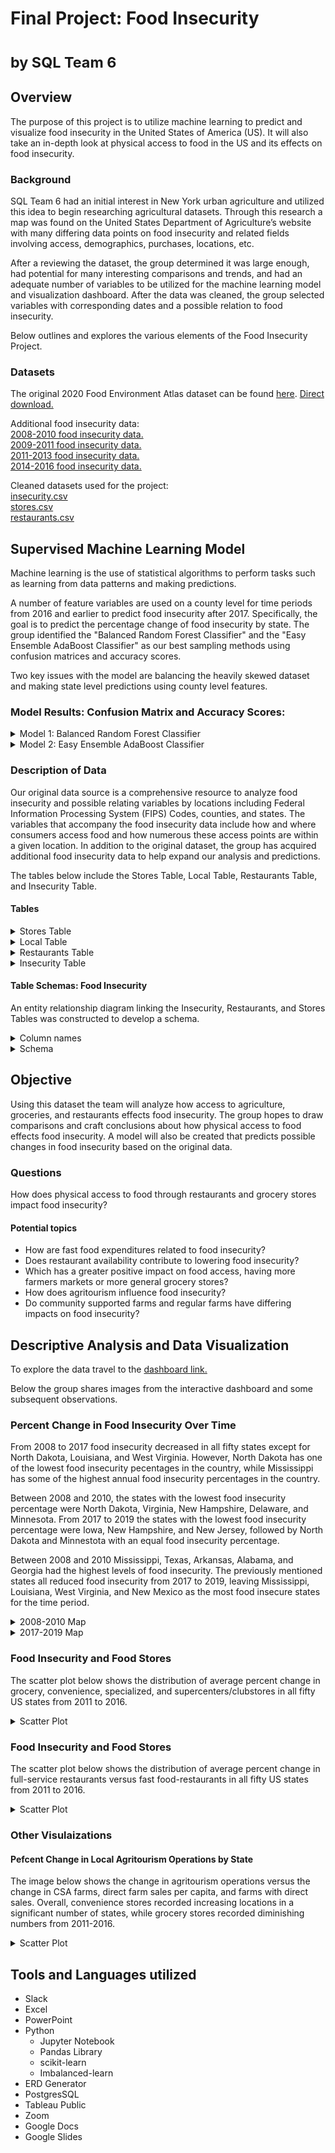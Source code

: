 
# Final Project: Food Insecurity <dl><sub>by SQL Team 6 </sub></dl>

## Overview 

The purpose of this project is to utilize machine learning to predict and visualize food insecurity in the United States of America (US). It will also take an in-depth look at physical access to food in the US and its effects on food insecurity.

### Background
SQL Team 6 had an initial interest in New York urban agriculture and utilized this idea to begin researching agricultural datasets. Through this research a map was found on the United States Department of Agriculture’s website with many differing data points on food insecurity and related fields involving access, demographics, purchases, locations, etc.

After a reviewing the dataset, the group determined it was large enough, had potential for many interesting comparisons and trends, and had an adequate number of variables to be utilized for the machine learning model and visualization dashboard. After the data was cleaned, the group selected variables with corresponding dates and a possible relation to food insecurity.

Below outlines and explores the various elements of the Food Insecurity Project.

### Datasets

The original 2020 Food Environment Atlas dataset can be found [here](https://www.ers.usda.gov/data-products/food-environment-atlas/data-access-and-documentation-downloads/).
 [Direct download.](https://www.ers.usda.gov/webdocs/DataFiles/80526/FoodEnvironmentAtlas.xls?v=2489.7)<br>

Additional food insecurity data:<br>
[2008-2010 food insecurity data.](https://www.ers.usda.gov/webdocs/publications/44906/6893_err125_2_.pdf?v=5244)  <br>
[2009-2011 food insecurity data.](https://www.ers.usda.gov/webdocs/publications/45020/30967_err141.pdf)  <br>
[2011-2013 food insecurity data.](https://www.ers.usda.gov/webdocs/publications/45265/48787_err173.pdf)  <br>
[2014-2016 food insecurity data.](https://www.ers.usda.gov/webdocs/publications/84973/err-237.pdf?v=219.4)  <br>

Cleaned datasets used for the project:<br>
[insecurity.csv](https://github.com/macicchino/Food_Insecurity/blob/main/Datasets/insecurity.csv)<br>
[stores.csv](https://github.com/macicchino/Food_Insecurity/blob/main/Datasets/stores.csv)<br>
[restaurants.csv](https://github.com/macicchino/Food_Insecurity/blob/main/Datasets/restaurants.csv)<br>

## Supervised Machine Learning Model

Machine learning is the use of statistical algorithms to perform tasks such as learning from data patterns and making predictions. 

A number of feature variables are used on a county level for time periods from 2016 and earlier to predict food insecurity after 2017. Specifically, the goal is to predict the percentage change of food insecurity by state. The group identified the "Balanced Random Forest Classifier" and the "Easy Ensemble AdaBoost Classifier" as our best sampling methods using confusion matrices and accuracy scores. 

Two key issues with the model are balancing the heavily skewed dataset and making state level predictions using county level features.


### Model Results: Confusion Matrix and Accuracy Scores:

<details><summary>Model 1: Balanced Random Forest Classifier</summary>

<img src="Resources/Images/BalancedRandomForestClassifier.png" width=70% height=70% title="Balanced Random Forest Classifier">

</details>
<details><summary>Model 2: Easy Ensemble AdaBoost Classifier</summary>

<img src="Resources/Images/EasyEnsembleAdaBoostClassifier.png" width=70% height=70% title="Easy Ensemble AdaBoost Classifier">

</details>

### Description of Data
Our original data source is a comprehensive resource to analyze food insecurity and possible relating variables by locations including Federal Information Processing System (FIPS) Codes, counties, and states. The variables that accompany the food insecurity data include how and where consumers access food and how numerous these access points are within a given location. In addition to the original dataset, the group has acquired additional food insecurity data to help expand our analysis and predictions.

The tables below include the Stores Table, Local Table, Restaurants Table, and Insecurity Table. 

#### Tables 

<Details><Summary>Stores Table</Summary>
The Stores Table shows the percent change of grocery stores from 2011 to 2016 by FIPS, state and county.

![dev_1](Resources/Images/stores.png "Stores Image")

 </Details>

<Details><Summary>Local Table</Summary>

The Local Table shows the percent change of direct farm sales, farms with direct sales, direct farm sales per capita, farmers markets, farms with vegetables harvested for fresh markets, vegetable acres harvested for fresh markets, CSA farms and agritourism operations from 2007 to 2012 by FIPS, state, and county.

![dev_2](Resources/Images/local.png "Local Image")
 
</Details>

<Details><Summary>Restaurants Table</Summary>

The Restaurants Table shows the percent change of fast food and full service restaurants from 2011 to 2016 by FIPS, state, and county.

![dev_3](Resources/Images/restaurants.png "Restaurants Image")
 
 </Details>

<Details><Summary>Insecurity Table</Summary>

 The Insecurity Table shows the percent change of food insecurity from 2012-2017 by FIPS, state, and county.

![dev_4](Resources/Images/insecurity.png "Insecurity Image")
 </Details>

#### Table Schemas: Food Insecurity

An entity relationship diagram linking the Insecurity, Restaurants, and Stores Tables was constructed to develop a schema.

<details><summary>Column names</summary>
<p>

#### Insecurity Table

```| FIPS                           | FIPS                                                               |
| ------------------------------ | ------------------------------------------------------------------ |
| STATE                          | State                                                              |
| COUNTY                         | COUNTY                                                             |
| FOODINSEC_08_10                | Household food insecurity (%, three-year average), 2008-10\*       |
| FOODINSEC_09_11                | Household food insecurity (%, three-year average), 2009-11\*       |
| FOODINSEC_11_13                | Household food insecurity (%, three-year average), 2011-13\*       |
| FOODINSEC_12_14                | Household food insecurity (%, three-year average), 2012-14\*       |
| FOODINSEC_14_16                | Household food insecurity (%, three-year average), 2014-16\*       |
| FOODINSEC_15_17                | Household food insecurity (%, three-year average), 2015-17\*       |
| FOODINSEC_17_19                | Household food insecurity (%, three-year average), 2017-19\*       |
| CH_FOODINSEC_14-16_to_17-19    | Household food insecurity (change %),2014-16 to 2017-19\*          |
| BI_Model_answer_14-16_to_17-19 | BI_Model-Household food insecurity (change %),2014-16 to 2017-19\* |
| CH_FOODINSEC_11_14             | Household food insecurity (change %),2009-11 to 2012-15\*          |
| CH_FOODINSEC_14_17             | Household food insecurity (change %),2012-14 to 2015-17\*          |
| FOODINSEC_09_14_AVG            | Household food insecurity (%, six-year average), 2009-14\*         |
| FOODINSEC_12_17_AVG            | Household food insecurity (%, six-year average), 2012-17\*         |
| CH_FOODINSEC_09_14_TO_15_17    | Household food insecurity (change %),2009-14 to 2015-17\*          |
| CH_FOODINSEC_09_11_TO_12_17    | Household food insecurity (change %),2009-11 to 2012-17\*          |
| Model_answer_09-14_15-17       | Model-Household food insecurity (change %),2009-14 to 2015-17\*    |
| Model_answer_09-11_12-17       | Model-Household food insecurity (change %),2009-11 to 2012-17\*    |
| Model_answer_12-14_15-17       | Model-Household food insecurity (change %),2012-14 to 2015-17\*    |
| BI_Model_answer_09-14_15-17    | BI_Model-Household food insecurity (change %),2009-14 to 2015-17\* |
| BI_Model_answer_09-11_12-17    | BI_Model-Household food insecurity (change %),2009-11 to 2012-17\* |
| BI_Model_answer_12-14_15-17    | BI_Model-Household food insecurity (change %),2012-14 to 2015-17\* |
```

 #### Stores Table

```| FIPS                | FIPS                                                     |
| ------------------- | -------------------------------------------------------- |
| State               | State                                                    |
| County              | County                                                   |
| PCH_GROC_11_16      | Grocery stores (% change), 2011-16                       |
| GROCPTH11           | Grocery stores/1,000 pop, 2011                           |
| GROCPTH16           | Grocery stores/1,000 pop, 2016                           |
| PCH_GROCPTH_11_16   | Grocery stores/1,000 pop (% change), 2011-16             |
| PCH_SUPERC_11_16    | Supercenters & club stores (% change), 2011-16           |
| SUPERCPTH11         | Supercenters & club stores/1,000 pop, 2011               |
| SUPERCPTH16         | Supercenters & club stores/1,000 pop, 2016               |
| PCH_SUPERCPTH_11_16 | Supercenters & club stores/1,000 pop (% change), 2011-16 |
| PCH_CONVS_11_16     | Convenience stores (% change), 2011-16                   |
| CONVSPTH11          | Convenience stores/1,000 pop, 2011                       |
| CONVSPTH16          | Convenience stores/1,000 pop, 2016                       |
| PCH_CONVSPTH_11_16  | Convenience stores/1,000 pop (% change), 2011-16         |
| PCH_SPECS_11_16     | Specialized food stores (% change), 2011-16              |
| SPECSPTH11          | Specialized food stores/1,000 pop, 2011                  |
| SPECSPTH16          | Specialized food stores/1,000 pop, 2016                  |
| PCH_SPECSPTH_11_16  | Specialized food stores/1,000 pop (% change), 2011-16    |
```

  #### Restaurants Table

```| FIPS             | FIPS                                                   |
| ---------------- | ------------------------------------------------------ |
| State            | State                                                  |
| County           | County                                                 |
| PCH_FFR_11_16    | Fast-food restaurants (% change), 2011-16              |
| FFRPTH11         | Fast-food restaurants/1,000 pop, 2011                  |
| FFRPTH16         | Fast-food restaurants/1,000 pop, 2016                  |
| PCH_FFRPTH_11_16 | Fast-food restaurants/1,000 pop (% change), 2011-16    |
| PCH_FSR_11_16    | Full-service restaurants (% change), 2011-16           |
| FSRPTH11         | Full-service restaurants/1,000 pop, 2011               |
| FSRPTH16         | Full-service restaurants/1,000 pop, 2016               |
| PCH_FSRPTH_11_16 | Full-service restaurants/1,000 pop (% change), 2011-16 |
| PC_FFRSALES07    | Expenditures per capita, fast food, 2007\*             |
| PC_FFRSALES12    | Expenditures per capita, fast food, 2012\*             |
| PC_FSRSALES07    | Expenditures per capita, restaurants, 2007\*           |
| PC_FSRSALES12    | Expenditures per capita, restaurants, 2012\*           |
```

</p>
</details>
<details><summary>Schema</summary>

<img src="Resources/Images/Schema.png" width=100% height=100% title="Schema">

</details>


## Objective
Using this dataset the team will analyze how access to agriculture, groceries, and restaurants effects food insecurity. The group hopes to draw comparisons and craft conclusions about how physical access to food effects food insecurity. A model will also be created that predicts possible changes in food insecurity based on the original data.

### Questions
How does physical access to food through restaurants and grocery stores impact food insecurity?

#### Potential topics
- How are fast food expenditures related to food insecurity?
- Does restaurant availability contribute to lowering food insecurity?
- Which has a greater positive impact on food access, having more farmers markets or more general grocery stores?
- How does agritourism influence food insecurity?
- Do community supported farms and regular farms have differing impacts on food insecurity?

## Descriptive Analysis and Data Visualization
To explore the data travel to the [dashboard link.](https://public.tableau.com/app/profile/emery.scott/viz/FoodInsecurityDashboard/HousholdFoodInsecurityasitRelatestoPhysicalAccess?publish=yes)

Below the group shares images from the interactive dashboard and some subsequent observations.

### Percent Change in Food Insecurity Over Time
From 2008 to 2017 food insecurity decreased in all fifty states except for North Dakota, Louisiana, and West Virginia. However, North Dakota has one of the lowest  food insecurity pecentages in the country, while Mississippi has some of the highest annual food insecurity percentages in the country.

Between 2008 and 2010, the states with the lowest food insecurity percentage were North Dakota, Virginia, New Hampshire, Delaware, and Minnesota. From 2017 to 2019 the states with the lowest food insecurity percentage were Iowa, New Hampshire, and New Jersey, followed by North Dakota and Minnestota with an equal food insecurity percentage. 

Between 2008 and 2010 Mississippi, Texas, Arkansas, Alabama, and Georgia had the highest levels of food insecurity. The previously mentioned states all reduced food insecurity from 2017 to 2019, leaving Mississippi, Louisiana, West Virginia, and New Mexico as the most food insecure states for the time period.

<details><Summary>2008-2010 Map</summary>
<img width="700" alt="Screen Shot 2023-03-21 at 10 52 47 PM" src="https://user-images.githubusercontent.com/112206035/226937278-6cbac4ab-18e5-4a3a-bc71-9a4c8ac6901c.png">
</details>

<details><Summary>2017-2019 Map</summary>
<img width="700" alt="Screen Shot 2023-03-21 at 10 53 36 PM" src="https://user-images.githubusercontent.com/112206035/226937325-ff90bee9-f149-479a-97a3-8a6d2621a03f.png">
</details>


### Food Insecurity and Food Stores 
The scatter plot below shows the distribution of average percent change in grocery, convenience, specialized, and supercenters/clubstores in all fifty US states from 2011 to 2016.

<details><Summary>Scatter Plot</summary>
<img width="700" alt="Screen Shot 2023-03-21 at 10 53 20 PM" src="https://user-images.githubusercontent.com/112206035/226950706-84c1524a-27b0-437e-a03f-1f1a2347a5c9.png">

<sub> (The dashboard includes this data on both a state and county level.) </sub>
</details>

### Food Insecurity and Food Stores 
The scatter plot below shows the distribution of average percent change in full-service restaurants versus fast food-restaurants in all fifty US states from 2011 to 2016.

<details><Summary>Scatter Plot</summary>
<img width="700" alt="Screen Shot 2023-03-21 at 10 53 07 PM" src="https://user-images.githubusercontent.com/112206035/226950919-1f34eed9-c0f1-4e87-8ced-eacd6200ae45.png">

<sub> (The dashboard includes this data on both a state and county level.) </sub>
</details>

### Other Visulaizations
#### Pefcent Change in Local Agritourism Operations by State

The image below shows the change in agritourism operations versus the change in CSA farms, direct farm sales per capita, and farms with direct sales. Overall, convenience stores recorded increasing locations in a significant number of states, while grocery stores recorded diminishing numbers from 2011-2016.

<details><br><Summary>Scatter Plot</summary>
To interact with this plot use the link below:

[Tableau Link](https://public.tableau.com/views/ChangeinLocalAgritourismOperationsVrsFarmsandFarmSalesfor2007-2012byState/ChangeinLocalAgritourismOperationvrsandFarmsandFarmSalesfrom2007-2012?:language=en-US&:display_count=n&:origin=viz_share_link)
 
 <br>
<img width="1423" alt="Screen Shot 2023-03-22 at 12 01 31 PM" src="https://user-images.githubusercontent.com/112206035/226965478-f60c35ab-d7a3-4a61-b696-608fd420cfb5.png">
</details>



## Tools and Languages utilized
- Slack
- Excel
- PowerPoint
- Python
  - Jupyter Notebook 
   - Pandas Library
   - scikit-learn
   - Imbalanced-learn
- ERD Generator
- PostgresSQL
- Tableau Public
- Zoom
- Google Docs
- Google Slides
